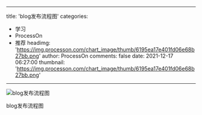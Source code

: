 
---
title: 'blog发布流程图'
categories: 
 - 学习
 - ProcessOn
 - 推荐
headimg: 'https://img.processon.com/chart_image/thumb/6195ea17e401fd06e68b27bb.png'
author: ProcessOn
comments: false
date: 2021-12-17 06:27:00
thumbnail: 'https://img.processon.com/chart_image/thumb/6195ea17e401fd06e68b27bb.png'
---

<div>   
<img class="thumb" alt="blog发布流程图" src="https://img.processon.com/chart_image/thumb/6195ea17e401fd06e68b27bb.png" referrerpolicy="no-referrer">
<p>blog发布流程图</p>  
</div>
            